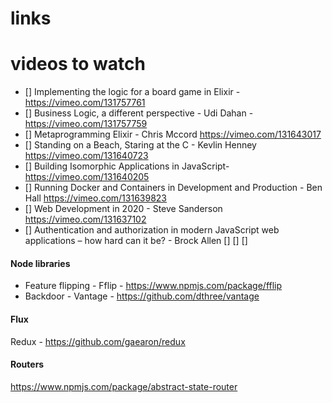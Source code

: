 # links

# videos to watch
- [] Implementing the logic for a board game in Elixir - https://vimeo.com/131757761
- [] Business Logic, a different perspective - Udi Dahan - https://vimeo.com/131757759
- [] Metaprogramming Elixir - Chris Mccord https://vimeo.com/131643017
- [] Standing on a Beach, Staring at the C - Kevlin Henney https://vimeo.com/131640723
- [] Building Isomorphic Applications in JavaScript- https://vimeo.com/131640205
- [] Running Docker and Containers in Development and Production - Ben Hall https://vimeo.com/131639823
- [] Web Development in 2020 - Steve Sanderson https://vimeo.com/131637102
- [] Authentication and authorization in modern JavaScript web applications – how hard can it be? - Brock Allen
[] 
[] 
[] 

#### Node libraries
- Feature flipping - Fflip - https://www.npmjs.com/package/fflip
- Backdoor - Vantage - https://github.com/dthree/vantage

#### Flux
Redux - https://github.com/gaearon/redux

#### Routers
https://www.npmjs.com/package/abstract-state-router


